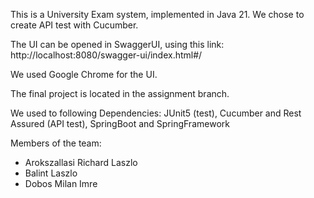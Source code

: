 This is a University Exam system, implemented in Java 21. We chose to create API test with Cucumber. 

The UI can be opened in SwaggerUI, using this link: http://localhost:8080/swagger-ui/index.html#/

We used Google Chrome for the UI.

The final project is located in the assignment branch.

We used to following Dependencies: JUnit5 (test), Cucumber and Rest Assured (API test), SpringBoot and SpringFramework

Members of the team:
- Arokszallasi Richard Laszlo
- Balint Laszlo
- Dobos Milan Imre
